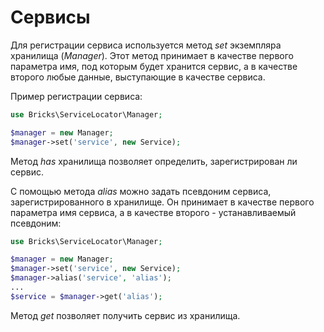 # Сервисы

Для регистрации сервиса используется метод _set_ экземпляра хранилища 
(_Manager_). Этот метод принимает в качестве первого параметра имя, под которым 
будет хранится сервис, а в качестве второго любые данные, выступающие в качестве 
сервиса.

Пример регистрации сервиса:

```php
use Bricks\ServiceLocator\Manager;

$manager = new Manager;
$manager->set('service', new Service);
```

Метод _has_ хранилища позволяет определить, зарегистрирован ли сервис.

С помощью метода _alias_ можно задать псевдоним сервиса, зарегистрированного в 
хранилище. Он принимает в качестве первого параметра имя сервиса, а в качестве 
второго - устанавливаемый псевдоним:

```php
use Bricks\ServiceLocator\Manager;

$manager = new Manager;
$manager->set('service', new Service);
$manager->alias('service', 'alias');
...
$service = $manager->get('alias');
```

Метод _get_ позволяет получить сервис из хранилища.
